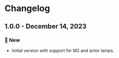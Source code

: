 # Changelog

## 1.0.0 - December 14, 2023

### 🚀 New

- Initial version with support for M2 and actor lamps.
